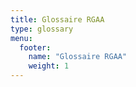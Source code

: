```yaml
---
title: Glossaire RGAA
type: glossary
menu:
  footer:
    name: "Glossaire RGAA"
    weight: 1
---
```

